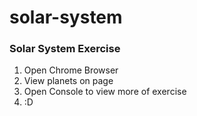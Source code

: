 # solar-system

### Solar System Exercise

1. Open Chrome Browser
2. View planets on page
3. Open Console to view more of exercise
4. :D